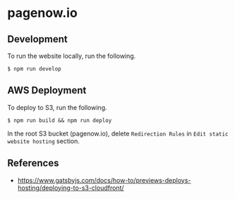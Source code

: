 # pagenow.io

## Development

To run the website locally, run the following.
```shell
$ npm run develop
```

## AWS Deployment

To deploy to S3, run the following.
```shell
$ npm run build && npm run deploy
```

In the root S3 bucket (pagenow.io), delete ```Redirection Rules``` in ```Edit static website hosting``` section.

## References

* https://www.gatsbyjs.com/docs/how-to/previews-deploys-hosting/deploying-to-s3-cloudfront/